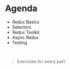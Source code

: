 # Agenda

<v-clicks>

* Redux Basics
* Selectors
* Redux Toolkit
* Async Redux
* Testing

</v-clicks>

<br>

<v-click>

> Exercises for every part

</v-click>

<br>

<!--
* Certifications possible if interested
-->
